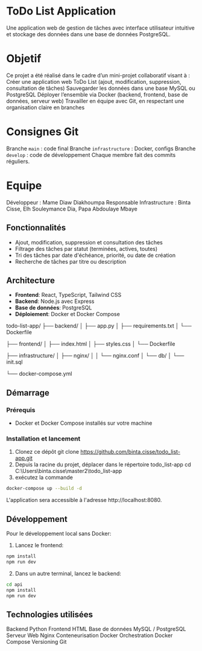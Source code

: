 # ToDo List Application

Une application web de gestion de tâches avec interface utilisateur intuitive et stockage des données dans une base de données PostgreSQL.

# Objetif

Ce projet a été réalisé dans le cadre d’un mini-projet collaboratif visant à :
Créer une application web ToDo List (ajout, modification, suppression, consultation de tâches)
Sauvegarder les données dans une base MySQL ou PostgreSQL
Déployer l’ensemble via Docker (backend, frontend, base de données, serveur web)
Travailler en équipe avec Git, en respectant une organisation claire en branches

# Consignes Git
Branche `main` : code final
Branche `infrastructure` : Docker, configs
Branche `develop` : code de développement
Chaque membre fait des commits réguliers.

# Equipe
Développeur : Mame Diaw Diakhoumpa
Responsable Infrastructure : Binta Cisse, Elh Souleymance Dia, Papa Abdoulaye Mbaye

## Fonctionnalités

- Ajout, modification, suppression et consultation des tâches
- Filtrage des tâches par statut (terminées, actives, toutes)
- Tri des tâches par date d'échéance, priorité, ou date de création
- Recherche de tâches par titre ou description


## Architecture

- **Frontend**: React, TypeScript, Tailwind CSS
- **Backend**: Node.js avec Express
- **Base de données**: PostgreSQL
- **Déploiement**: Docker et Docker Compose

todo-list-app/
├── backend/
│   ├── app.py
│   ├── requirements.txt
│   └── Dockerfile


├── frontend/
│   ├── index.html
│   ├── styles.css
│   └── Dockerfile


├── infrastructure/
│   ├── nginx/
│   │   └── nginx.conf
│   └── db/
│       └── init.sql


└── docker-compose.yml

## Démarrage

### Prérequis

- Docker et Docker Compose installés sur votre machine

### Installation et lancement

1. Clonez ce dépôt
   git clone https://github.com/binta.cisse/todo_list-app.git
2. Depuis la racine du projet, déplacer dans le répertoire todo_list-app
  cd C:\Users\binta.cisse\master2\todo_list-app
3.  exécutez la commande
```bash
docker-compose up --build -d
```
L'application sera accessible à l'adresse http://localhost:8080.

## Développement

Pour le développement local sans Docker:

1. Lancez le frontend:

```bash
npm install
npm run dev
```

2. Dans un autre terminal, lancez le backend:

```bash
cd api
npm install
npm run dev
```

## Technologies utilisées

Backend	Python 
Frontend	HTML 
Base de données	MySQL / PostgreSQL
Serveur Web	Nginx 
Conteneurisation	Docker
Orchestration	Docker Compose
Versioning	Git

